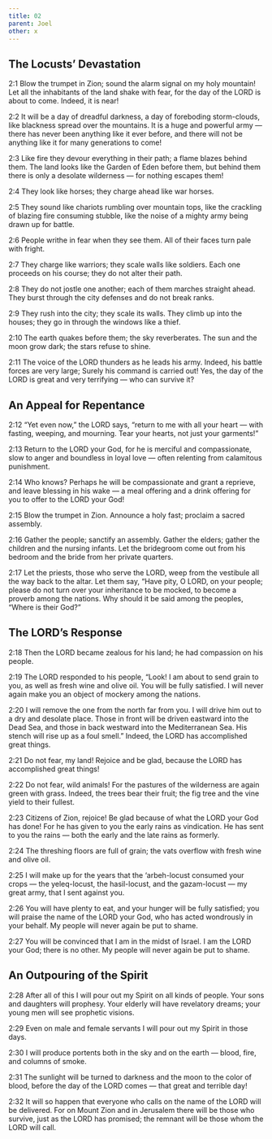 ```yaml
---
title: 02
parent: Joel
other: x
---
```


## The Locusts’ Devastation

<a name="2:1">2:1</a> Blow the trumpet in Zion;
sound the alarm signal on my holy mountain!
Let all the inhabitants of the land shake with fear,
for the day of the LORD is about to come.
Indeed, it is near!

<a name="2:2">2:2</a> It will be a day of dreadful darkness,
a day of foreboding storm-clouds,
like blackness spread over the mountains.
It is a huge and powerful army — 
there has never been anything like it ever before,
and there will not be anything like it for many generations to come!

<a name="2:3">2:3</a> Like fire they devour everything in their path;
a flame blazes behind them.
The land looks like the Garden of Eden before them,
but behind them there is only a desolate wilderness — 
for nothing escapes them!

<a name="2:4">2:4</a> They look like horses;
they charge ahead like war horses.

<a name="2:5">2:5</a> They sound like chariots rumbling over mountain tops,
like the crackling of blazing fire consuming stubble,
like the noise of a mighty army being drawn up for battle.

<a name="2:6">2:6</a> People writhe in fear when they see them.
All of their faces turn pale with fright.

<a name="2:7">2:7</a> They charge like warriors;
they scale walls like soldiers.
Each one proceeds on his course;
they do not alter their path.

<a name="2:8">2:8</a> They do not jostle one another;
each of them marches straight ahead.
They burst through the city defenses
and do not break ranks.

<a name="2:9">2:9</a> They rush into the city;
they scale its walls.
They climb up into the houses;
they go in through the windows like a thief.

<a name="2:10">2:10</a> The earth quakes before them;
the sky reverberates.
The sun and the moon grow dark;
the stars refuse to shine.

<a name="2:11">2:11</a> The voice of the LORD thunders as he leads his army.
Indeed, his battle forces are very large;
Surely his command is carried out!
Yes, the day of the LORD is great
and very terrifying — who can survive it?

## An Appeal for Repentance

<a name="2:12">2:12</a> “Yet even now,” the LORD says,
“return to me with all your heart — 
with fasting, weeping, and mourning.
Tear your hearts,
not just your garments!”

<a name="2:13">2:13</a> Return to the LORD your God,
for he is merciful and compassionate,
slow to anger and boundless in loyal love — 
often relenting from calamitous punishment.

<a name="2:14">2:14</a> Who knows?
Perhaps he will be compassionate and grant a reprieve,
and leave blessing in his wake — 
a meal offering and a drink offering for you to offer to the LORD your God!

<a name="2:15">2:15</a> Blow the trumpet in Zion.
Announce a holy fast;
proclaim a sacred assembly.

<a name="2:16">2:16</a> Gather the people;
sanctify an assembly.
Gather the elders;
gather the children and the nursing infants.
Let the bridegroom come out from his bedroom
and the bride from her private quarters.

<a name="2:17">2:17</a> Let the priests, those who serve the LORD, weep
from the vestibule all the way back to the altar.
Let them say, “Have pity, O LORD, on your people;
please do not turn over your inheritance to be mocked,
to become a proverb among the nations.
Why should it be said among the peoples,
“Where is their God?”

## The LORD’s Response

<a name="2:18">2:18</a> Then the LORD became zealous for his land;
he had compassion on his people.

<a name="2:19">2:19</a> The LORD responded to his people,
“Look! I am about to send grain to you,
as well as fresh wine and olive oil.
You will be fully satisfied.
I will never again make you an object of mockery among the nations.

<a name="2:20">2:20</a> I will remove the one from the north far from you.
I will drive him out to a dry and desolate place.
Those in front will be driven eastward into the Dead Sea,
and those in back westward into the Mediterranean Sea.
His stench will rise up as a foul smell.”
Indeed, the LORD has accomplished great things.

<a name="2:21">2:21</a> Do not fear, my land!
Rejoice and be glad,
because the LORD has accomplished great things!

<a name="2:22">2:22</a> Do not fear, wild animals!
For the pastures of the wilderness are again green with grass.
Indeed, the trees bear their fruit;
the fig tree and the vine yield to their fullest.

<a name="2:23">2:23</a> Citizens of Zion, rejoice!
Be glad because of what the LORD your God has done!
For he has given to you the early rains as vindication.
He has sent to you the rains — 
both the early and the late rains as formerly.

<a name="2:24">2:24</a> The threshing floors are full of grain;
the vats overflow with fresh wine and olive oil.

<a name="2:25">2:25</a> I will make up for the years
that the ‘arbeh-locust consumed your crops — 
the yeleq-locust, the hasil-locust, and the gazam-locust — 
my great army, that I sent against you.

<a name="2:26">2:26</a> You will have plenty to eat,
and your hunger will be fully satisfied;
you will praise the name of the LORD your God,
who has acted wondrously in your behalf.
My people will never again be put to shame.

<a name="2:27">2:27</a> You will be convinced that I am in the midst of Israel.
I am the LORD your God; there is no other.
My people will never again be put to shame.

## An Outpouring of the Spirit

<a name="2:28">2:28</a> After all of this
I will pour out my Spirit on all kinds of people.
Your sons and daughters will prophesy.
Your elderly will have revelatory dreams;
your young men will see prophetic visions.

<a name="2:29">2:29</a> Even on male and female servants
I will pour out my Spirit in those days.

<a name="2:30">2:30</a> I will produce portents both in the sky and on the earth — 
blood, fire, and columns of smoke.

<a name="2:31">2:31</a> The sunlight will be turned to darkness
and the moon to the color of blood,
before the day of the LORD comes — 
that great and terrible day!

<a name="2:32">2:32</a> It will so happen that
everyone who calls on the name of the LORD will be delivered.
For on Mount Zion and in Jerusalem there will be those who survive,
just as the LORD has promised;
the remnant will be those whom the LORD will call.
